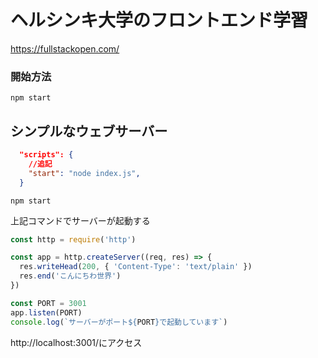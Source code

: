 # ヘルシンキ大学のフロントエンド学習
https://fullstackopen.com/

### 開始方法
```
npm start
```


## シンプルなウェブサーバー


```javascript:package.json
  "scripts": {
    //追記
    "start": "node index.js",
  }
```

```
npm start
```
上記コマンドでサーバーが起動する

```javascript:index.js
const http = require('http')

const app = http.createServer((req, res) => {
  res.writeHead(200, { 'Content-Type': 'text/plain' })
  res.end('こんにちわ世界')
})

const PORT = 3001
app.listen(PORT)
console.log(`サーバーがポート${PORT}で起動しています`)
```

http://localhost:3001/にアクセス
